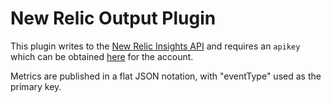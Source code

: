 # New Relic Output Plugin

This plugin writes to the [New Relic Insights API](https://docs.newrelic.com/docs/insights/inserting-events)
and requires an `apikey` which can be obtained [here](https://docs.newrelic.com/docs/insights/insights-data-sources/custom-data/send-custom-events-event-api#register)
for the account.

Metrics are published in a flat JSON notation, with "eventType" used as the primary key.